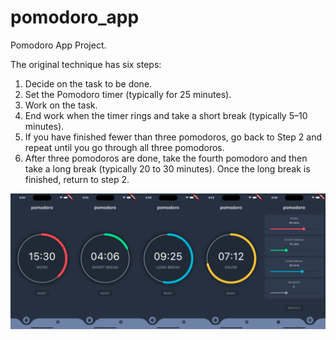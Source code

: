 # pomodoro_app

Pomodoro App Project.

The original technique has six steps:

1. Decide on the task to be done.
2. Set the Pomodoro timer (typically for 25 minutes).
3. Work on the task.
4. End work when the timer rings and take a short break (typically 5–10 minutes).
5. If you have finished fewer than three pomodoros, go back to Step 2 and repeat until you go through all three pomodoros.
6. After three pomodoros are done, take the fourth pomodoro and then take a long break (typically 20 to 30 minutes). Once the long break is finished, return to step 2.

![Pomodoro Aoo](images/pomodoro.png) 